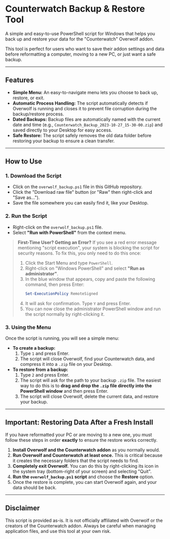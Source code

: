# **Counterwatch Backup & Restore Tool**

A simple and easy-to-use PowerShell script for Windows that helps you back up and restore your data for the "Counterwatch" Overwolf addon.

This tool is perfect for users who want to save their addon settings and data before reformatting a computer, moving to a new PC, or just want a safe backup.

---

## **Features**

* **Simple Menu:** An easy-to-navigate menu lets you choose to back up, restore, or exit.
* **Automatic Process Handling:** The script automatically detects if Overwolf is running and closes it to prevent file corruption during the backup/restore process.
* **Dated Backups:** Backup files are automatically named with the current date and time (e.g., `Counterwatch_Backup_2023-10-27_15-30-00.zip`) and saved directly to your Desktop for easy access.
* **Safe Restore:** The script safely removes the old data folder before restoring your backup to ensure a clean transfer.

---

## **How to Use**

### **1. Download the Script**

* Click on the `overwolf_backup.ps1` file in this GitHub repository.
* Click the "Download raw file" button (or "Raw" then right-click and "Save as...").
* Save the file somewhere you can easily find it, like your Desktop.

### **2. Run the Script**

* Right-click on the `overwolf_backup.ps1` file.
* Select **"Run with PowerShell"** from the context menu.

> **First-Time User? Getting an Error?**
> If you see a red error message mentioning "script execution", your system is blocking the script for security reasons. To fix this, you only need to do this once:
>
> 1.  Click the Start Menu and type `PowerShell`.
> 2.  Right-click on "Windows PowerShell" and select **"Run as administrator"**.
> 3.  In the blue window that appears, copy and paste the following command, then press Enter:
>     ```powershell
>     Set-ExecutionPolicy RemoteSigned
>     ```
> 4.  It will ask for confirmation. Type `Y` and press Enter.
> 5.  You can now close the administrator PowerShell window and run the script normally by right-clicking it.

### **3. Using the Menu**

Once the script is running, you will see a simple menu:

* **To create a backup:**
    1.  Type `1` and press Enter.
    2.  The script will close Overwolf, find your Counterwatch data, and compress it into a `.zip` file on your Desktop.
* **To restore from a backup:**
    1.  Type `2` and press Enter.
    2.  The script will ask for the path to your backup `.zip` file. The easiest way to do this is to **drag and drop the `.zip` file directly into the PowerShell window** and then press Enter.
    3.  The script will close Overwolf, delete the current data, and restore your backup.

---

## **Important: Restoring Data After a Fresh Install**

If you have reformatted your PC or are moving to a new one, you must follow these steps in order **exactly** to ensure the restore works correctly.

1.  **Install Overwolf and the Counterwatch addon** as you normally would.
2.  **Run Overwolf and Counterwatch at least once.** This is critical because it creates the necessary folders that the script needs to find.
3.  **Completely exit Overwolf.** You can do this by right-clicking its icon in the system tray (bottom-right of your screen) and selecting "Quit".
4.  **Run the `overwolf_backup.ps1` script** and choose the **Restore** option.
5.  Once the restore is complete, you can start Overwolf again, and your data should be back.

---

## **Disclaimer**

This script is provided as-is. It is not officially affiliated with Overwolf or the creators of the Counterwatch addon. Always be careful when managing application files, and use this tool at your own risk.
